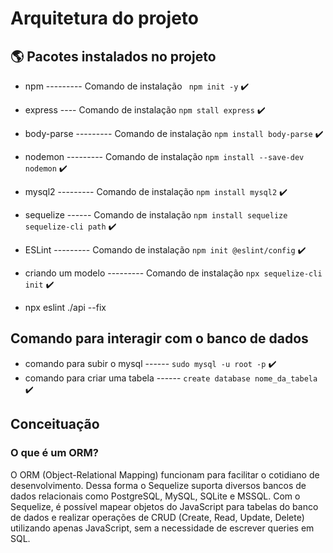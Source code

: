 # Arquitetura do projeto

## :earth_americas: Pacotes instalados no projeto

+ npm --------- Comando de instalação ` npm init -y` :heavy_check_mark:
+ express ---- Comando de instalação `npm stall express` :heavy_check_mark:
+ body-parse --------- Comando de instalação `npm install body-parse` :heavy_check_mark:
+ nodemon --------- Comando de instalação `npm install --save-dev nodemon` :heavy_check_mark:
+ mysql2 --------- Comando de instalação `npm install mysql2` :heavy_check_mark:
+ sequelize ------ Comando de instalação `npm install sequelize sequelize-cli path` :heavy_check_mark:
+ ESLint --------- Comando de instalação `npm init @eslint/config` :heavy_check_mark:
+ criando um modelo --------- Comando de instalação `npx sequelize-cli init` :heavy_check_mark:

+ npx eslint ./api --fix

## Comando para interagir com o banco de dados

+ comando para subir o mysql  ------ ``sudo mysql -u root -p`` :heavy_check_mark:
+ comando para criar uma tabela  ------ ``create database nome_da_tabela`` :heavy_check_mark:


## Conceituação

### O que é um ORM?

O ORM (Object-Relational Mapping) funcionam para facilitar o cotidiano de desenvolvimento. Dessa forma o Sequelize suporta diversos bancos de dados relacionais como PostgreSQL, MySQL, SQLite e MSSQL. Com o Sequelize, é possível mapear objetos do JavaScript para tabelas do banco de dados e realizar operações de CRUD (Create, Read, Update, Delete) utilizando apenas JavaScript, sem a necessidade de escrever queries em SQL.


